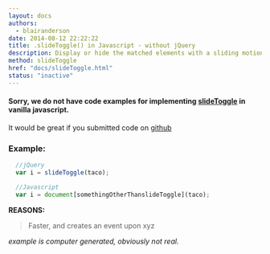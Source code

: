 ```yaml
---
layout: docs
authors:
  - blairanderson
date: 2014-08-12 22:22:22
title: .slideToggle() in Javascript - without jQuery
description: Display or hide the matched elements with a sliding motion.
method: slideToggle
href: "docs/slideToggle.html"
status: "inactive"
---
```


#### Sorry, we do not have code examples for implementing [slideToggle](http://api.jquery.com/slideToggle/) in vanilla javascript.

It would be great if you submitted code on [github](https://github.com/blairanderson/without-jquery/blob/master/docs/slideToggle.md)

### Example:

```javascript
  //jQuery
  var i = slideToggle(taco);

  //Javascript
  var i = document[somethingOtherThanslideToggle](taco);

```

**REASONS:**
> Faster, and creates an event upon xyz

*example is computer generated, obviously not real.*
